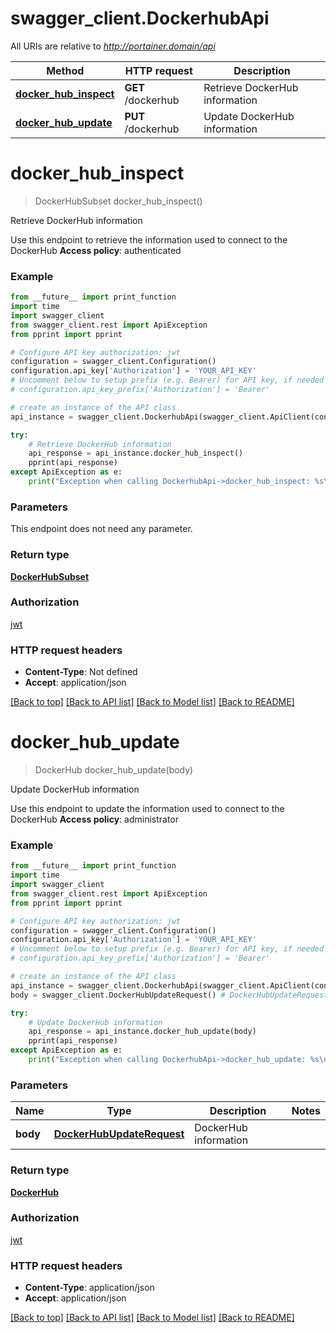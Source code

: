 # swagger_client.DockerhubApi

All URIs are relative to *http://portainer.domain/api*

Method | HTTP request | Description
------------- | ------------- | -------------
[**docker_hub_inspect**](DockerhubApi.md#docker_hub_inspect) | **GET** /dockerhub | Retrieve DockerHub information
[**docker_hub_update**](DockerhubApi.md#docker_hub_update) | **PUT** /dockerhub | Update DockerHub information


# **docker_hub_inspect**
> DockerHubSubset docker_hub_inspect()

Retrieve DockerHub information

Use this endpoint to retrieve the information used to connect to the DockerHub **Access policy**: authenticated 

### Example
```python
from __future__ import print_function
import time
import swagger_client
from swagger_client.rest import ApiException
from pprint import pprint

# Configure API key authorization: jwt
configuration = swagger_client.Configuration()
configuration.api_key['Authorization'] = 'YOUR_API_KEY'
# Uncomment below to setup prefix (e.g. Bearer) for API key, if needed
# configuration.api_key_prefix['Authorization'] = 'Bearer'

# create an instance of the API class
api_instance = swagger_client.DockerhubApi(swagger_client.ApiClient(configuration))

try:
    # Retrieve DockerHub information
    api_response = api_instance.docker_hub_inspect()
    pprint(api_response)
except ApiException as e:
    print("Exception when calling DockerhubApi->docker_hub_inspect: %s\n" % e)
```

### Parameters
This endpoint does not need any parameter.

### Return type

[**DockerHubSubset**](DockerHubSubset.md)

### Authorization

[jwt](../README.md#jwt)

### HTTP request headers

 - **Content-Type**: Not defined
 - **Accept**: application/json

[[Back to top]](#) [[Back to API list]](../README.md#documentation-for-api-endpoints) [[Back to Model list]](../README.md#documentation-for-models) [[Back to README]](../README.md)

# **docker_hub_update**
> DockerHub docker_hub_update(body)

Update DockerHub information

Use this endpoint to update the information used to connect to the DockerHub **Access policy**: administrator 

### Example
```python
from __future__ import print_function
import time
import swagger_client
from swagger_client.rest import ApiException
from pprint import pprint

# Configure API key authorization: jwt
configuration = swagger_client.Configuration()
configuration.api_key['Authorization'] = 'YOUR_API_KEY'
# Uncomment below to setup prefix (e.g. Bearer) for API key, if needed
# configuration.api_key_prefix['Authorization'] = 'Bearer'

# create an instance of the API class
api_instance = swagger_client.DockerhubApi(swagger_client.ApiClient(configuration))
body = swagger_client.DockerHubUpdateRequest() # DockerHubUpdateRequest | DockerHub information

try:
    # Update DockerHub information
    api_response = api_instance.docker_hub_update(body)
    pprint(api_response)
except ApiException as e:
    print("Exception when calling DockerhubApi->docker_hub_update: %s\n" % e)
```

### Parameters

Name | Type | Description  | Notes
------------- | ------------- | ------------- | -------------
 **body** | [**DockerHubUpdateRequest**](DockerHubUpdateRequest.md)| DockerHub information | 

### Return type

[**DockerHub**](DockerHub.md)

### Authorization

[jwt](../README.md#jwt)

### HTTP request headers

 - **Content-Type**: application/json
 - **Accept**: application/json

[[Back to top]](#) [[Back to API list]](../README.md#documentation-for-api-endpoints) [[Back to Model list]](../README.md#documentation-for-models) [[Back to README]](../README.md)

